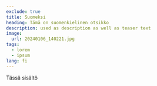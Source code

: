 ```yaml
---
exclude: true
title: Suomeksi
heading: Tämä on suomenkielinen otsikko
description: used as description as well as teaser text
image:
  url: 20240106_140221.jpg
tags:
  - lorem
  - ipsum
lang: fi
---
```


Tässä sisältö
